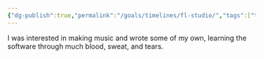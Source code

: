 ```yaml
---
{"dg-publish":true,"permalink":"/goals/timelines/fl-studio/","tags":["timeline","personal"],"created":"","updated":""}
---
```



I was interested in making music and wrote some of my own, learning the software through much blood, sweat, and tears.